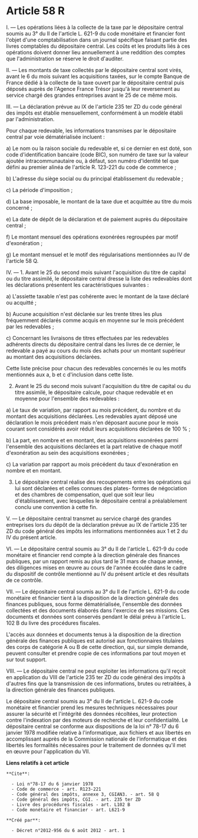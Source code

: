 # Article 58 R

I. ― Les opérations liées à la collecte de la taxe par le dépositaire central soumis au 3° du II de l'article L. 621-9 du
code monétaire et financier font l'objet d'une comptabilisation dans un journal spécifique faisant partie des livres
comptables du dépositaire central. Les coûts et les produits liés à ces opérations doivent donner lieu annuellement à une
reddition des comptes que l'administration se réserve le droit d'auditer. 

II. ― Les montants de taxe collectés par le dépositaire central sont virés, avant le 6 du mois suivant les acquisitions
taxées, sur le compte Banque de France dédié à la collecte de la taxe ouvert par le dépositaire central puis déposés auprès
de l'Agence France Trésor jusqu'à leur reversement au service chargé des grandes entreprises avant le 25 de ce même mois. 

III. ― La déclaration prévue au IX de l'article 235 ter ZD du code général des impôts est établie mensuellement, conformément
à un modèle établi par l'administration. 

Pour chaque redevable, les informations transmises par le dépositaire central par voie dématérialisée incluent : 

a) Le nom ou la raison sociale du redevable et, si ce dernier en est doté, son code d'identification bancaire (code BIC), son
numéro de taxe sur la valeur ajoutée intracommunautaire ou, à défaut, son numéro d'identité tel que défini au premier alinéa
de l'article R. 123-221 du code de commerce ; 

b) L'adresse du siège social ou du principal établissement du redevable ; 

c) La période d'imposition ; 

d) La base imposable, le montant de la taxe due et acquittée au titre du mois concerné ; 

e) La date de dépôt de la déclaration et de paiement auprès du dépositaire central ; 

f) Le montant mensuel des opérations exonérées regroupées par motif d'exonération ; 

g) Le montant mensuel et le motif des régularisations mentionnées au IV de l'article 58 Q. 

IV. ― 1. Avant le 25 du second mois suivant l'acquisition du titre de capital ou du titre assimilé, le dépositaire central
dresse la liste des redevables dont les déclarations présentent les caractéristiques suivantes : 

a) L'assiette taxable n'est pas cohérente avec le montant de la taxe déclaré ou acquitté ; 

b) Aucune acquisition n'est déclarée sur les trente titres les plus fréquemment déclarés comme acquis en moyenne sur le mois
précédent par les redevables ; 

c) Concernant les livraisons de titres effectuées par les redevables adhérents directs du dépositaire central dans les livres
de ce dernier, le redevable a payé au cours du mois des achats pour un montant supérieur au montant des acquisitions
déclarées. 

Cette liste précise pour chacun des redevables concernés le ou les motifs mentionnés aux a, b et c d'inclusion dans cette
liste. 

2. Avant le 25 du second mois suivant l'acquisition du titre de capital ou du titre assimilé, le dépositaire calcule, pour
chaque redevable et en moyenne pour l'ensemble des redevables : 

a) Le taux de variation, par rapport au mois précédent, du nombre et du montant des acquisitions déclarées. Les redevables
ayant déposé une déclaration le mois précédent mais n'en déposant aucune pour le mois courant sont considérés avoir réduit
leurs acquisitions déclarées de 100 % ; 

b) La part, en nombre et en montant, des acquisitions exonérées parmi l'ensemble des acquisitions déclarées et la part
relative de chaque motif d'exonération au sein des acquisitions exonérées ; 

c) La variation par rapport au mois précédent du taux d'exonération en nombre et en montant. 

3. Le dépositaire central réalise des recoupements entre les opérations qui lui sont déclarées et celles connues des plates-
formes de négociation et des chambres de compensation, quel que soit leur lieu d'établissement, avec lesquelles le
dépositaire central a préalablement conclu une convention à cette fin. 

V. ― Le dépositaire central transmet au service chargé des grandes entreprises lors du dépôt de la déclaration prévue au IX
de l'article 235 ter ZD du code général des impôts les informations mentionnées aux 1 et 2 du IV du présent article. 

VI. ― Le dépositaire central soumis au 3° du II de l'article L. 621-9 du code monétaire et financier rend compte à la
direction générale des finances publiques, par un rapport remis au plus tard le 31 mars de chaque année, des diligences mises
en œuvre au cours de l'année écoulée dans le cadre du dispositif de contrôle mentionné au IV du présent article et des
résultats de ce contrôle. 

VII. ― Le dépositaire central soumis au 3° du II de l'article L. 621-9 du code monétaire et financier tient à la disposition
de la direction générale des finances publiques, sous forme dématérialisée, l'ensemble des données collectées et des
documents élaborés dans l'exercice de ses missions. Ces documents et données sont conservés pendant le délai prévu à
l'article L. 102 B du livre des procédures fiscales. 

L'accès aux données et documents tenus à la disposition de la direction générale des finances publiques est autorisé aux
fonctionnaires titulaires des corps de catégorie A ou B de cette direction, qui, sur simple demande, peuvent consulter et
prendre copie de ces informations par tout moyen et sur tout support. 

VIII. ― Le dépositaire central ne peut exploiter les informations qu'il reçoit en application du VIII de l'article 235 ter ZD
du code général des impôts à d'autres fins que la transmission de ces informations, brutes ou retraitées, à la direction
générale des finances publiques. 

Le dépositaire central soumis au 3° du II de l'article L. 621-9 du code monétaire et financier prend les mesures techniques
nécessaires pour assurer la sécurité et l'intégrité des données récoltées, leur protection contre l'indexation par des
moteurs de recherche et leur confidentialité. Le dépositaire central se conforme aux dispositions de la loi n° 78-17 du 6
janvier 1978 modifiée relative à l'informatique, aux fichiers et aux libertés en accomplissant auprès de la Commission
nationale de l'informatique et des libertés les formalités nécessaires pour le traitement de données qu'il met en œuvre pour
l'application du VII.

**Liens relatifs à cet article**

	**Cite**:

	  - Loi n°78-17 du 6 janvier 1978
	  - Code de commerce - art. R123-221
	  - Code général des impôts, annexe 3, CGIAN3. - art. 58 Q
	  - Code général des impôts, CGI. - art. 235 ter ZD
	  - Livre des procédures fiscales - art. L102 B
	  - Code monétaire et financier - art. L621-9

	**Créé par**:

	  - Décret n°2012-956 du 6 août 2012 - art. 1
